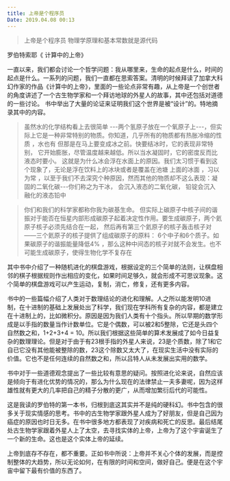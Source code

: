 ```yaml
---
title: 上帝是个程序员
Date: 2019.04.08 00:13
---
```



> 上帝是个程序员
> 物理学原理和基本常数就是源代码
<!-- more -->

罗伯特索耶《 计算中的上帝》


一直以来，我们都会讨论一个哲学问题：我从哪里来，生命的起点是什么，时间的起点是什么。一系列的问题，我们一直都在思索答案。清明的时候拜读了加拿大科幻作家的作品《计算中的上帝》，里面的一些论点非常有趣，从上帝是一个创世者的角度讲述了一个古生物学家和一个拜访地球的外星人的故事，其中还包括对道德的一些讨论。
书中举出了大量的论证来证明我们这个世界是被“设计”的。特地摘录其中的内容。

> 虽然水的化学结构看上去很简单 ---两个氢原子放在一个氧原子上---，但实际上它是一种非常特别的物质。你知道，几乎所有的物质都有热胀冷缩的性质 ，水也有 但那是在马上要变成冰之前。快要结冰时，它的表现非常特别， 它开始膨胀，尽管温度越来越低。所以当水凝固时，它的密度反而比液态时要小。 这就是为什么冰会浮在水面上的原因。我们太习惯于看到这个现象了，无论是浮在饮料上的冰块或者是覆盖在池塘 上面的冰面 ，习以为常 ，以至于我们不去深究个种原因，然而其他的物质却不这么表现：凝固的二氧化碳---你们称之为干冰， 会沉入液态的二氧化碳， 铅锭会沉入 融化的液态铅中



> 你们和我们的科学家都称你我为碳基生命。 但实际上碳原子中核子间的谐振对于能否在恒星内部形成碳原子起着决定性作用。要生成碳原子，两个氦原子核子必须先结合在一起， 然后再有第三个氦原子的核子轰击核子对——三个氦原子的核子提供了组成碳原子的原料： 6个中子和6个质子。如果碳原子的谐振能量降低4% ，那么这种中间态的核子对就不会发生。也不可能生成碳原子，使得生物化学不复存在


其中书中介绍了一种随机进化的棋盘游戏，根据设定的三个简单的法则，让棋盘相邻的棋子根据规则作出相应的变化，如果时间足够久，就会形成不可思议现象。这个简单的棋盘游戏可以产生运动，复制，消亡，修复，还有更多内容。

书中的一些篇幅介绍了人类对于数理结论的进化和理解。人之所以能发明10进制，在十进制的基础上发展处出了科学，我们现在学科所有复杂的内容，都是建立在十进制上的，比如微积分。原因是因为我们人类有十个指头。所以早期的数学形成是以手指的数量当作计数单位。它是个偶数，可以被2和5整除，它还是头四个自然数之和，1+2+3+4 = 10。所以我们根据这些简单的算术发展成了如今日益复杂的数理理论。但是对于由于有23根手指的外星人来说，23是个质数，除了1和它自已它没有其他能被整除的数，23这个除数又太大了，在现实生活中没有实际的价值。它也不是任何连续的自然数之和，所以吕特人从未发展出实用的数学。

书中对于一些道德观念提出了一些比较有意思的疑问。按照进化论来说，自然应该是倾向于有进化优势的情况的，那么为什么现在的法律禁止一夫多妻呢，因为这样雄性就有更大的几率把自己的精子分散的更广，从而增加繁衍后代的可能性。

这是我读的罗伯特的第一本书，归根到底这其实并不是纯的硬科幻。书中包含的很多关于现实情感的思考。书中的古生物学家跟外星人成为了好朋友，但是自己因为癌症的原因也时日无多。在书中很多地方都表现了对疾病和死亡的反思。最后结尾处古生物学家跟着外星人上了太空，去寻找实体的上帝，上帝为了这个宇宙诞生了一个新的生命。这也是这个实体上帝的延续。

上帝到底存不存在，都不重要。正如书中所说：上帝并不关心个体的发展，而是控制整体的大趋势，所以无论如何，在有限的时间和空间，做好自己。便是在这个宇宙中留下最有价值的东西了。
